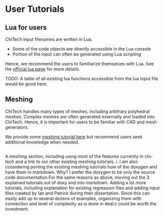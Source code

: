 # User Tutorials

## Lua for users

ChiTech input filenames are written in Lua. 
- Some of the code objects are directly accessible in the Lua console
- Portion of the input can often be generated using Lua scripting

Hence, we recommend the users to familiarize themselves with Lua. 
See the [official lua page](https://www.lua.org/) for more details.

TODO: A table of all existing lua functions accessible from the lua input file would be good here.

## Meshing

ChiTech handles many types of meshes, including arbitrary polyhedral meshes. 
Complex meshes are often generated externally and loaded into ChiTech. 
Hence, it is important for users to be familiar with CAD and mesh generators.

We provide some [meshing tutorial here](https://chi-tech.github.io/d4/d25/_mesh_tutorials.html) 
but recommend users seek additional knowledge when needed.

## 
A meshing section, including using most of the features currently in chi-tech and a link to our other existing meshing tutorials.
i.      I am also considering porting the existing meshing tutorials how of the doxygen and have them in markdown. Why? I prefer the doxygen to be only the source code documentation
For the same reasons as above, moving out the 3 explained tutorials out of doxy and into markdown. Adding a lot more tutorials, including explanation for existing regression files and adding input files created by Ian and Patrick during their dissertation. Since this can easily add up to several dozens of examples, organizing them with connection and level of complexity as is done in deal.ii could be worth the investment.